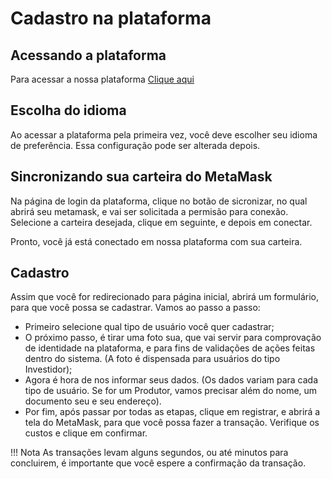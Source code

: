# Cadastro na plataforma

## Acessando a plataforma

Para acessar a nossa plataforma <a href='https://v3-sintrop.netlify.app/' target='_blank'>Clique aqui</a>

## Escolha do idioma

Ao acessar a plataforma pela primeira vez, você deve escolher seu idioma de preferência. Essa configuração pode ser alterada depois.

## Sincronizando sua carteira do MetaMask

Na página de login da plataforma, clique no botão de sicronizar, no qual abrirá seu metamask, e vai ser solicitada a permisão para conexão. Selecione a carteira desejada, clique em seguinte, e depois em conectar.

Pronto, você já está conectado em nossa plataforma com sua carteira.

## Cadastro

Assim que você for redirecionado para página inicial, abrirá um formulário, para que você possa se cadastrar. Vamos ao passo a passo:  

- Primeiro selecione qual tipo de usuário você quer cadastrar;  
- O próximo passo, é tirar uma foto sua, que vai servir para comprovação de identidade na plataforma, e para fins de validações de ações feitas dentro do sistema. (A foto é dispensada para usuários do tipo Investidor);  
- Agora é hora de nos informar seus dados. (Os dados variam para cada tipo de usuário. Se for um Produtor, vamos precisar além do nome, um documento seu e seu endereço).
- Por fim, após passar por todas as etapas, clique em registrar, e abrirá a tela do MetaMask, para que você possa fazer a transação. Verifique os custos e clique em confirmar.

!!! Nota
    As transações levam alguns segundos, ou até minutos para concluirem, é importante que você espere a confirmação da transação.